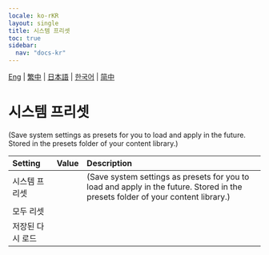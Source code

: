 ```yaml
---
locale: ko-rKR
layout: single
title: 시스템 프리셋
toc: true
sidebar:
  nav: "docs-kr"
---
```

[Eng](/dancexr/menu/2025.4/scene/system_presets) | [繁中](/tw/dancexr/menu/2025.4/scene/system_presets) | [日本語](/jp/dancexr/menu/2025.4/scene/system_presets) | [한국어](/kr/dancexr/menu/2025.4/scene/system_presets) | [简中](/zh/dancexr/menu/2025.4/scene/system_presets)

# 시스템 프리셋

(Save system settings as presets for you to load and apply in the future. Stored in the presets folder of your content library.)

| Setting | Value | Description |
| :--- | --- | :--- |
| 시스템 프리셋 || (Save system settings as presets for you to load and apply in the future. Stored in the presets folder of your content library.)
| 모두 리셋 || 
| 저장된 다시 로드 || 
